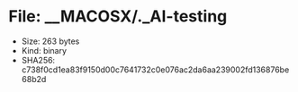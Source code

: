 # File: __MACOSX/._AI-testing

- Size: 263 bytes
- Kind: binary
- SHA256: c738f0cd1ea83f9150d00c7641732c0e076ac2da6aa239002fd136876be68b2d

